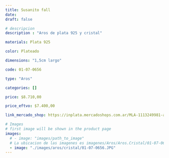 ```yaml
---
title: Susanito fall
date: 
draft: false

# descripcion
description : "Aros de plata 925 y cristal"

materials: Plata 925

color: Plateado

dimensions: "1,5cm largo"

code: 01-07-0656

type: "Aros"

categories: []

price: $8.710,00

price_eftvo: $7.400,00

link_mercado_shop: https://inplata.mercadoshops.com.ar/MLA-1113249981-aros-plata-925-susanito-fall-_JM

# Images
# first image will be shown in the product page
images:
  # - image: "images/path_to_image"
  # La ubicacion de las imagenes es imagenes/Aros/Aros.Cristal/01-07-0656-susanito-fall
  - image: "./images/aros/cristal/01-07-0656.JPG"
---
```

